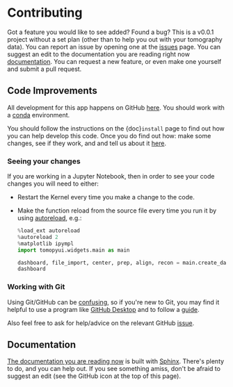 # Contributing

Got a feature you would like to see added? Found a bug? This is a v0.0.1 project without a set plan (other than to help you out with your tomography data). You can report an issue by opening one at the [issues](https://github.com/samwelborn/tomopyui/issues) page. You can suggest an edit to the documentation you are reading right now [documentation](#documentation). You can request a new feature, or even make one yourself and submit a pull request.

## Code Improvements

All development for this app happens on GitHub [here](https://github.com/samwelborn/tomopyui). You should work with a [conda](https://www.anaconda.com/products/individual) environment.

You should follow the instructions on the {doc}`install` page to find out how you can help develop this code. Once you do find out how: make some changes, see if they work, and and tell us about it [here](https://github.com/samwelborn/tomopyui).

### Seeing your changes

If you are working in a Jupyter Notebook, then in order to see your code changes you will need to either:

- Restart the Kernel every time you make a change to the code.
- Make the function reload from the source file every time you run it by using [autoreload](https://ipython.readthedocs.io/en/stable/config/extensions/autoreload.html), e.g.:

  ```python
  %load_ext autoreload
  %autoreload 2
  %matplotlib ipympl
  import tomopyui.widgets.main as main

  dashboard, file_import, center, prep, align, recon = main.create_dashboard()
  dashboard
  ```

### Working with Git

Using Git/GitHub can be [confusing](https://xkcd.com/1597), so if you're new to Git, you may find it helpful to use a program like [GitHub Desktop](https://desktop.github.com) and to follow a [guide](https://github.com/firstcontributions/first-contributions#first-contributions).

Also feel free to ask for help/advice on the relevant GitHub [issue](https://github.com/samwelborn/tomopyui/issues).

## Documentation

[The documentation you are reading now](https://tomopyui.readthedocs.io) is built with [Sphinx](https://www.sphinx-doc.org). There's plenty to do, and you can help out. If you see something amiss, don't be afraid to suggest an edit (see the GitHub icon at the top of this page).